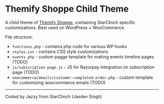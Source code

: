 Themify Shoppe Child Theme
=================

A child theme of [Themify Shoppe](https://themify.me/themes/shoppe), containing StarClinch specific customizations. Best used on WordPress + WooCommerce.

File structure: 
- `functions.php` - contains php code for various WP hooks
- `styles.css` - contains CSS style customizations 
- `events.php` - custom pagge template for making events timeline pages (TODO)
- `js/subscription-page.js` - JS for Razorpay integration on subscription page (TODO)
- `woocommerce/emails/customer-completed-order.php` - custom template for customizing woocommerce emails (TODO)


----------

Coded by Jazzy from StarClinch (Jasdev Singh)